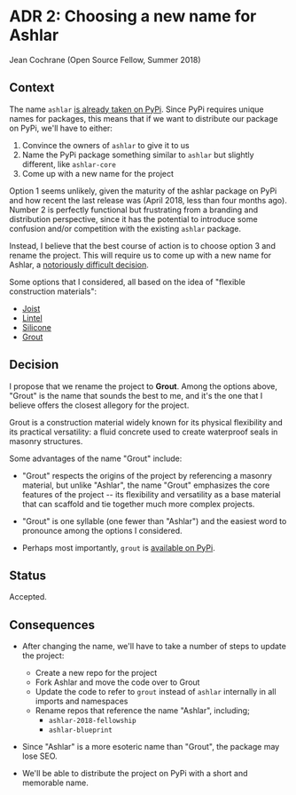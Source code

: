 # ADR 2: Choosing a new name for Ashlar 

Jean Cochrane (Open Source Fellow, Summer 2018)

## Context

The name `ashlar` [is already taken on PyPi](https://pypi.org/project/ashlar/).
Since PyPi requires unique names for packages, this means that if we want to
distribute our package on PyPi, we'll have to either:

1. Convince the owners of `ashlar` to give it to us
2. Name the PyPi package something similar to `ashlar` but slightly different,
   like `ashlar-core`
3. Come up with a new name for the project

Option 1 seems unlikely, given the maturity of the ashlar package on PyPi and
how recent the last release was (April 2018, less than four months ago). Number
2 is perfectly functional but frustrating from a branding and distribution perspective,
since it has the potential to introduce some confusion and/or competition with
the existing `ashlar` package.

Instead, I believe that the best course of action is to choose option 3 and rename the project.
This will require us to come up with a new name for Ashlar, a [notoriously
difficult decision](https://martinfowler.com/bliki/TwoHardThings.html).

Some options that I considered, all based on the idea of "flexible
construction materials":

- [Joist](https://en.wikipedia.org/wiki/Joist)
- [Lintel](https://en.wikipedia.org/wiki/Lintel)
- [Silicone](https://en.wikipedia.org/wiki/Silicone)
- [Grout](https://en.wikipedia.org/wiki/Grout)

## Decision

I propose that we rename the project to **Grout**. Among the options above,
"Grout" is the name that sounds the best to me, and it's the one that I believe
offers the closest allegory for the project.

Grout is a construction material widely known for its physical flexibility and its
practical versatility: a fluid concrete used to create waterproof seals in
masonry structures.

Some advantages of the name "Grout" include:

- "Grout" respects the origins of the project by referencing a masonry material,
  but unlike "Ashlar", the name "Grout" emphasizes the core features of the project
  -- its flexibility and versatility as a base material
  that can scaffold and tie together much more complex projects.

- "Grout" is one syllable (one fewer than "Ashlar") and the easiest word to
  pronounce among the options I considered.
  
- Perhaps most importantly, `grout` is [available on
  PyPi](https://pypi.org/project/grout).

## Status

Accepted.

## Consequences

- After changing the name, we'll have to take a number of steps to update the
  project:
    - Create a new repo for the project
    - Fork Ashlar and move the code over to Grout 
    - Update the code to refer to `grout` instead of `ashlar` internally in
    all imports and namespaces
    - Rename repos that reference the name "Ashlar", including;
        - `ashlar-2018-fellowship`
        - `ashlar-blueprint`

- Since "Ashlar" is a more esoteric name than "Grout", the package may lose SEO.

- We'll be able to distribute the project on PyPi with a short and memorable
  name.
